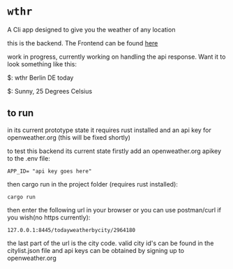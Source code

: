<h1><code>wthr</code></h1>
<p>A Cli app designed to give you the weather of any location</p>
<p>this is the backend. The  Frontend can be found <a href="https://github.com/ShaneM123/wthr">here</a></p>

<p>work in progress, currently working on handling the api response. Want it to look something like this:</p>
<p>$: wthr Berlin DE today </p>
<p>$: Sunny, 25 Degrees Celsius  </p>

<h2> to run </h2>
<p> in its current prototype state it requires rust installed and an api key for openweather.org (this will be fixed shortly)</p>

<p>to test this backend its current state firstly add an openweather.org apikey to the .env file:</p>
<code>APP_ID= "api key goes here"
</code>
<p>then cargo run in the project folder (requires rust installed):</p>
<code>cargo run</code>

<p> then enter the following url in your browser or you can use postman/curl if you wish(no https currently):</p>
<code>127.0.0.1:8445/todayweatherbycity/2964180</code>

<p>the last part of the url is the city code. valid city id's can be found in the citylist.json file and api keys can be obtained by signing up to openweather.org</p>